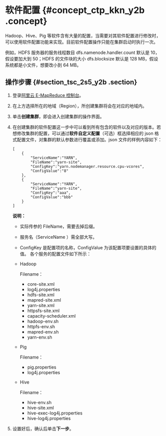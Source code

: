# 软件配置 {#concept_ctp_kkn_y2b .concept}

Hadoop、Hive、Pig 等软件含有大量的配置，当需要对其软件配置进行修改时，可以使用软件配置功能来实现。目前软件配置操作只能在集群启动时执行一次。

例如，HDFS 服务器的服务线程数目 dfs.namenode.handler.count 默认是 10，假设要加大到 50；HDFS 的文件块的大小 dfs.blocksize 默认是 128 MB，假设系统都是小文件，想要改小到 64 MB。

## 操作步骤 {#section_tsc_2s5_y2b .section}

1.  登录[阿里云 E-MapReduce 控制台](https://emr.console.aliyun.com/)。
2.  在上方选择所在的地域（Region），所创建集群将会在对应的地域内。
3.  单击**创建集群**，即会进入创建集群的操作界面。
4.  在创建集群的软件配置这一步中可以看到所有包含的软件以及对应的版本。若想修改集群的配置，可以通过**软件自定义配置**（可选）框选择相应的 json 格式配置文件，对集群的默认参数进行覆盖或添加。json 文件的样例内容如下：

    ``` {#codeblock_jrd_adk_niq}
    [
        {
            "ServiceName":"YARN",
            "FileName":"yarn-site",
            "ConfigKey":"yarn.nodemanager.resource.cpu-vcores",
            "ConfigValue":"8"
        },
        {
            "ServiceName":"YARN",
            "FileName":"yarn-site",
            "ConfigKey":"aaa",
            "ConfigValue":"bbb"
        }
    ]
    ```

    **说明：** 

    -   实际传参的 FileName，需要去掉后缀。
    -   服务名（ServiceName ）需全部大写。
    -   ConfigKey 是配置项的名称，ConfigValue 为该配置项要设置的具体的值。
    各个服务的配置文件如下所示：

    -   Hadoop

        Filename：

        -   core-site.xml
        -   log4j.properties
        -   hdfs-site.xml
        -   mapred-site.xml
        -   yarn-site.xml
        -   httpsfs-site.xml
        -   capacity-scheduler.xml
        -   hadoop-env.sh
        -   httpfs-env.sh
        -   mapred-env.sh
        -   yarn-env.sh
    -   Pig

        Filename：

        -   pig.properties
        -   log4j.properties
    -   Hive

        Filename：

        -   hive-env.sh
        -   hive-site.xml
        -   hive-exec-log4j.properties
        -   hive-log4j.properties
5.  设置好后，确认后单击**下一步**。

